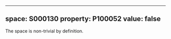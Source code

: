   ---
  space: S000130
  property: P100052
  value: false
  ---
  
  The space is non-trivial by definition.
